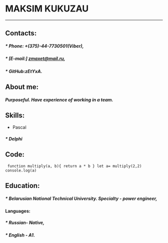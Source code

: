 # MAKSIM KUKUZAU
*****
## Contacts:
##### * Phone: +(375)-44-7730501(Viber),

##### * [E-mail:] zmaxet@mail.ru,

##### * GitHub:zEtYxA.

## About me:
##### _Purposeful. Have experience of working in a team._

## Skills:
* Pascal  

##### * Delphi  

## Code:
`
function multiply(a, b){
 return a * b
}
let a= multiply(2,2)
console.log(a)`

## Education:
##### * Belarusian National Technical University. Specialty - power engineer,

#### Languages:
##### * Russian- Native,

##### * English - A1.






